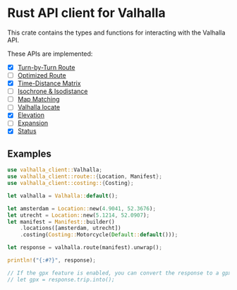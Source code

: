 # Rust API client for Valhalla

This crate contains the types and functions for interacting with the Valhalla API.

These APIs are implemented:
- [x] [Turn-by-Turn Route](https://valhalla.github.io/valhalla/api/turn-by-turn/overview/)
- [ ] [Optimized Route](https://valhalla.github.io/valhalla/api/optimized/api-reference/)
- [x] [Time-Distance Matrix](https://valhalla.github.io/valhalla/api/matrix/api-reference/)
- [ ] [Isochrone & Isodistance](https://valhalla.github.io/valhalla/api/isochrone/api-reference/)
- [ ] [Map Matching](https://valhalla.github.io/valhalla/api/map-matching/api-reference/)
- [ ] [Valhalla locate](https://valhalla.github.io/valhalla/api/locate/api-reference/)
- [x] [Elevation](https://valhalla.github.io/valhalla/api/elevation/api-reference/)
- [ ] [Expansion](https://valhalla.github.io/valhalla/api/expansion/api-reference/)
- [x] [Status](https://valhalla.github.io/valhalla/api/status/api-reference/)

## Examples

```rust
use valhalla_client::Valhalla;
use valhalla_client::route::{Location, Manifest};
use valhalla_client::costing::{Costing};

let valhalla = Valhalla::default();

let amsterdam = Location::new(4.9041, 52.3676);
let utrecht = Location::new(5.1214, 52.0907);
let manifest = Manifest::builder()
    .locations([amsterdam, utrecht])
    .costing(Costing::Motorcycle(Default::default()));

let response = valhalla.route(manifest).unwrap();

println!("{:#?}", response);

// If the gpx feature is enabled, you can convert the response to a gpx::Gpx object
// let gpx = response.trip.into();
```
